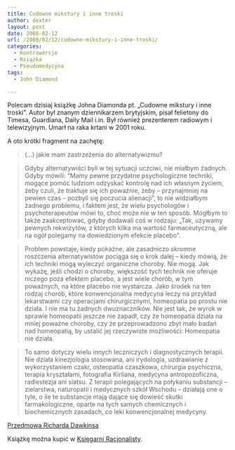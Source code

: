 ```yaml
---
title: Cudowne mikstury i inne troski
author: dexter
layout: post
date: 2008-02-12
url: /2008/02/12/cudowne-mikstury-i-inne-troski/
categories:
  - Kontrowersje
  - Książka
  - Pseudomedycyna
tags:
  - John Diamond

---
```

Polecam dzisiaj książkę Johna Diamonda pt. &#8222;Cudowne mikstury i inne troski&#8221;. Autor był znanym dziennikarzem brytyjskim, pisał felietony do Timesa, Guardiana, Daily Mail i.in. Był również prezenterem radiowym i telewizyjnym. Umarł na raka krtani w 2001 roku.
  
A oto krótki fragment na zachętę:

> (&#8230;) jakie mam zastrzeżenia do alternatywizmu?
  
> Gdyby alternatywiści byli w tej sytuacji uczciwi, nie miałbym żadnych. Gdyby mówili: “Mamy pewne przydatne psychologiczne techniki, mogące pomóc ludziom odzyskać kontrolę nad ich własnym życiem, żeby czuli, że traktuje się ich poważnie, żeby &#8211; przynajmniej na pewien czas &#8211; pozbyli się poczucia alienacji”, to nie widziałbym żadnego problemu, i faktem jest, że wielu psychologów i psychoterapeutów mówi to, choć może nie w ten sposób. Mógłbym to także zaakceptować, gdyby dodawali coś w rodzaju: &#8222;Tak, używamy pewnych rekwizytów, z których kilka ma wartość farmaceutyczną, ale na ogół polegamy na dowiedzionym efekcie placebo&#8221;.
  
> Problem powstaje, kiedy pokaźne, ale zasadniczo skromne roszczenia alternatywistów pociąga się o krok dalej &#8211; kiedy mówią, że ich techniki mogą wyleczyć organiczne choroby. Nie mogą. Jak wykażę, jeśli chodzi o choroby, większość tych technik nie oferuje niczego poza efektem placebo, a jest wiele chorób, w tym poważnych, na które placebo nie wystarcza. Jako środek na ten rodzaj chorób, które konwencjonalna medycyna leczy na przykład lekarstwami czy operacjami chirurgicznymi, homeopatia po prostu nie działa. I nie ma tu żadnych dwuznaczników. Nie jest tak, że wyrok w sprawie homeopatii jeszcze nie zapadł, czy że homeopatia działa na mniej poważne choroby, czy że przeprowadzono zbyt mało badań nad homeopatią, by ustalić jej rzeczywiste możliwości: Homeopatia nie działa.
  
> To samo dotyczy wielu innych leczniczych i diagnostycznych terapii. Nie działa kinezjologia stosowana, ani irydologia, uzdrawianie z wykorzystaniem czakr, osteopatia czaszkowa, chirurgia psychiczna, terapia kryształami, fotografia Kirliana, medycyna antropozoficzna, radiestezja ani siatsu. Z terapii polegających na połykaniu substancji &#8211; zielarstwa, naturopatii i medycznych szkół Wschodu &#8211; działają one o tyle, o ile te substancje mają dające się dowieść skutki farmakologiczne, oparte na tych samych chemicznych i biochemicznych zasadach, co leki konwencjonalnej medycyny.

[Przedmowa Richarda Dawkinsa][1]

Książkę można kupić w [Księgarni Racjonalisty][2].

 [1]: http://www.racjonalista.pl/kk.php/s,3753/q,Masc.na.szczury
 [2]: http://www.racjonalista.pl/ks.php/k,1594